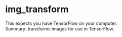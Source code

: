 # img_transform
This expects you have TensorFlow on your computer.  
Summary: transforms images for use in TensorFlow.
